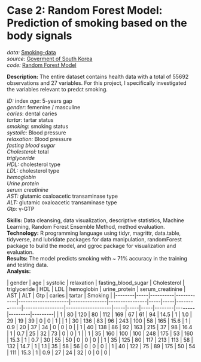 # Case 2: Random Forest Model: Prediction of smoking based on the body signals

*data:* [Smoking-data](https://github.com/JavieraAlmendrasVilla/Case-1-Body-effects-of-smoking/blob/main/smoking.R)<br>
*source:* [Goverment of South Korea](https://www.kaggle.com/datasets/kukuroo3/body-signal-of-smoking)<br>
*code:* [Random Forest Model](https://github.com/JavieraAlmendrasVilla/Case-2-Random-Forest-Model/blob/main/rf%20smoking.R)

**Description:** The entire dataset contains health data with a total of 55692 observations and 27 variables. For this project, I specifically investigated the variables relevant to predct smoking.<br>

*ID:* index
*age*: 5-years gap<br>
*gender*: femenine / masculine<br>
*caries*: dental caries<br>
*tartar*: tartar status<br>
*smoking*: smoking status<br>
*systolic:* Blood pressure<br>
*relaxation:* Blood pressure<br>
*fasting blood sugar*<br>
*Cholesterol:* total<br>
*triglyceride*<br>
*HDL:* cholesterol type<br>
*LDL:* cholesterol type<br>
*hemoglobin*<br>
*Urine protein*<br>
*serum creatinine*<br>
*AST:* glutamic oxaloacetic transaminase type<br>
*ALT:* glutamic oxaloacetic transaminase type<br>
*Gtp:* γ-GTP<br>

**Skills:** Data cleansing, data visualization, descriptive statistics, Machine Learning, Random Forest Ensemble Method, method evaluation. <br>
**Technology:** R programming language using tidyr, magrittr, data.table, tidyverse, and lubridate packages for data manipulation, randomForest package to build the model, and ggroc package for visualization and evaluation.<br>
**Results:** The model predicts smoking with ~ 71% accuracy in the training and testing data. <br>
**Analysis:**<br>

| gender | age | systolic | relaxation | fasting_blood_sugar | Cholesterol | triglyceride | HDL | LDL | hemoglobin | urine_protein | serum_creatinine | AST | ALT | Gtp | caries | tartar | Smoking |
|--------|-----|----------|------------|---------------------|---------------|----------------|-----|-----|-------------|-----------------|-------------------|-----|-----|-----|--------|--------|---------|---------|
| 1      | 80  | 120      | 80         | 112                 | 169           | 67           | 61  | 94  | 14.5       | 1             | 1.0               | 29  | 19  | 39  | 0      | 0      | 1       |
| 1      | 30  | 136      | 83         | 96                  | 243          | 100          | 58  | 165 | 15.6       | 1             | 0.9               | 20  | 37  | 34  | 0      | 0      | 0       |
| 1      | 40  | 138      | 86         | 92                  | 163          | 215          | 37  | 98  | 16.4       | 1             | 0.7               | 25  | 32  | 73  | 0      | 0      | 1       |
| 1      | 35  | 160      | 100        | 100                 | 248          | 175          | 53  | 160 | 15.3       | 1             | 0.7               | 30  | 55  | 50  | 0      | 0      | 0       |
| 1      | 35  | 125      | 80         | 117                 | 213          | 113          | 58  | 132 | 14.7       | 1             | 1.1               | 35  | 58  | 56  | 0      | 0      | 0       |
| 1      | 40  | 122      | 75         | 89                  | 175          | 50           | 54  | 111 | 15.3       | 1             | 0.9               | 27  | 24  | 32  | 0      | 0      | 0       |

